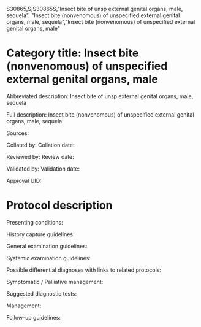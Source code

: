 S30865,S,S30865S,"Insect bite of unsp external genital organs, male, sequela", "Insect bite (nonvenomous) of unspecified external genital organs, male, sequela","Insect bite (nonvenomous) of unspecified external genital organs, male"
# Category title: Insect bite (nonvenomous) of unspecified external genital organs, male

Abbreviated description: Insect bite of unsp external genital organs, male, sequela

Full description: Insect bite (nonvenomous) of unspecified external genital organs, male, sequela

Sources:

Collated by:
Collation date:

Reviewed by:
Review date:

Validated by:
Validation date:

Approval UID:

# Protocol description

Presenting conditions:

History capture guidelines:

General examination guidelines:

Systemic examination guidelines:

Possible differential diagnoses with links to related protocols:

Symptomatic / Palliative management:

Suggested diagnostic tests:

Management:

Follow-up guidelines:
